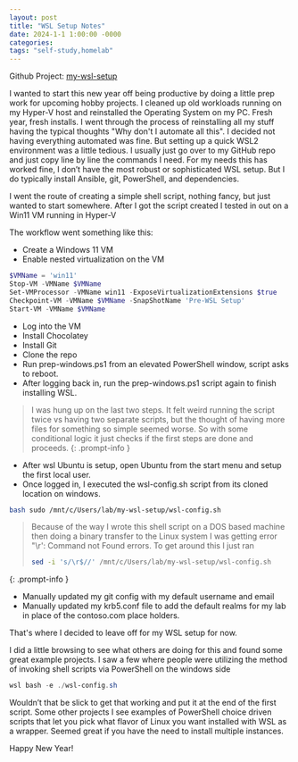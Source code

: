 ```yaml
---
layout: post
title: "WSL Setup Notes"
date: 2024-1-1 1:00:00 -0000
categories:
tags: "self-study,homelab"
---
```


Github Project: [my-wsl-setup](https://github.com/jacobbweber/my-wsl-setup)

I wanted to start this new year off being productive by doing a little prep work for upcoming hobby projects. I cleaned up old workloads running on my Hyper-V host and reinstalled the Operating System on my PC. Fresh year, fresh installs. I went through the process of reinstalling all my stuff having the typical thoughts "Why don't I automate all this". I decided not having everything automated was fine. But setting up a quick WSL2 environment was a little tedious. I usually just go over to my GitHub repo and just copy line by line the commands I need. For my needs this has worked fine, I don’t have the most robust or sophisticated WSL setup. But I do typically install Ansible, git, PowerShell, and dependencies.

I went the route of creating a simple shell script, nothing fancy, but just wanted to start somewhere. After I got the script created I tested in out on a Win11 VM running in Hyper-V

The workflow went something like this:

- Create a Windows 11 VM
- Enable nested virtualization on the VM

```powershell
$VMName = 'win11'
Stop-VM -VMName $VMName
Set-VMProcessor -VMName win11 -ExposeVirtualizationExtensions $true
Checkpoint-VM -VMName $VMName -SnapShotName 'Pre-WSL Setup'
Start-VM -VMName $VMName
```

- Log into the VM
- Install Chocolatey
- Install Git
- Clone the repo
- Run prep-windows.ps1 from an elevated PowerShell window, script asks to reboot.
- After logging back in, run the prep-windows.ps1 script again to finish installing WSL.

> I was hung up on the last two steps. It felt weird running the script twice vs having two separate scripts, but the thought of having more files for something so simple seemed worse. So with some conditional logic it just checks if the first steps are done and proceeds.
 {: .prompt-info }

- After wsl Ubuntu is setup, open Ubuntu from the start menu and setup the first local user.
- Once logged in, I executed the wsl-config.sh script from its cloned location on windows.

```bash
bash sudo /mnt/c/Users/lab/my-wsl-setup/wsl-config.sh
```

> Because of the way I wrote this shell script on a DOS based machine then doing a binary transfer to the Linux system I was getting error "\r': Command not Found errors. To get around this I just ran
>
> ```bash
> sed -i 's/\r$//' /mnt/c/Users/lab/my-wsl-setup/wsl-config.sh
> ```
 {: .prompt-info }

- Manually updated my git config with my default username and email
- Manually updated my krb5.conf file to add the default realms for my lab in place of the contoso.com place holders.

That's where I decided to leave off for my WSL setup for now.

I did a little browsing to see what others are doing for this and found some great example projects. I saw a few where people were utilizing the method of invoking shell scripts via PowerShell on the windows side

```powershell
wsl bash -e ./wsl-config.sh
```

Wouldn’t that be slick to get that working and put it at the end of the first script. Some other projects I see examples of PowerShell choice driven scripts that let you pick what flavor of Linux you want installed with WSL as a wrapper. Seemed great if you have the need to install multiple instances.

Happy New Year!